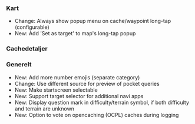 ### Kart
- Change: Always show popup menu on cache/waypoint long-tap (configurable)
- New: Add 'Set as target' to map's long-tap popup

### Cachedetaljer

### Generelt
- New: Add more number emojis (separate category)
- Change: Use different source for preview of pocket queries
- New: Make startscreen selectable
- New: Support target selector for additional navi apps
- New: Display question mark in difficulty/terrain symbol, if both difficulty and terrain are unknown
- New: Option to vote on opencaching (OCPL) caches during logging
